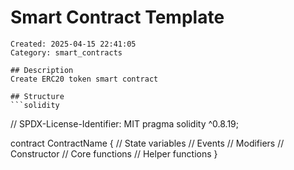 # Smart Contract Template
    Created: 2025-04-15 22:41:05
    Category: smart_contracts

    ## Description
    Create ERC20 token smart contract

    ## Structure
    ```solidity
// SPDX-License-Identifier: MIT
pragma solidity ^0.8.19;

contract ContractName {
    // State variables
    // Events
    // Modifiers
    // Constructor
    // Core functions
    // Helper functions
}
```